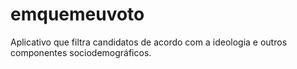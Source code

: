 # emquemeuvoto
Aplicativo que filtra candidatos de acordo com a ideologia e outros componentes sociodemográficos.
